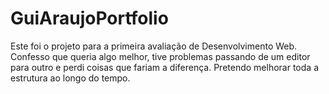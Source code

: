 # GuiAraujoPortfolio

Este foi o projeto para a primeira avaliação de Desenvolvimento Web.
Confesso que queria algo melhor, tive problemas passando de um editor
para outro e perdi coisas que fariam a diferença. Pretendo melhorar 
toda a estrutura ao longo do tempo.
